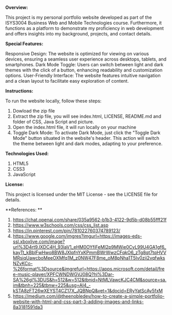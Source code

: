 **Overview:**

 This project is my personal portfolio website developed as part of the ISYS3004 Business Web and Mobile Technologies course. Furthermore, it functions as a platform to demonstrate my proficiency in web development and offers insights into my background, projects, and contact details.

**Special Features:**

 Responsive Design: The website is optimized for viewing on various devices, ensuring a seamless user experience across desktops, tablets, and smartphones.
 Dark Mode Toggle: Users can switch between light and dark themes with the click of a button, enhancing readability and customization options.
 User-Friendly Interface: The website features intuitive navigation and a clean layout to facilitate easy exploration of content.

**Instructions:**

 To run the website locally, follow these steps:
1. Dowload the zip file
2. Extract the zip file, you will see index.html, LICENSE, README.md and folder of CSS, Java Script and picture.
3. Open the index.html file, it will run locally on your machine
4. Toggle Dark Mode: To activate Dark Mode, just click the "Toggle Dark Mode" button situated in the website's header. This action will switch the theme between light and dark modes, adapting to your preference.

**Technologies Used:**

1. HTML5
2. CSS3
3. JavaScript

**License:**

 This project is licensed under the MIT License - see the LICENSE file for details.

**References: **

1. https://chat.openai.com/share/035a9562-b1b3-4122-9d5b-d08b55fff21f
2. https://www.w3schools.com/css/css_list.asp
3. https://in.pinterest.com/pin/781022760374789123/
4. https://www.google.com/imgres?imgurl=https://images-eds-ssl.xboxlive.com/image?url%3D4rt9.lXDC4H_93laV1_eHM0OYfiFeMI2p9MWie0CvL99U4GA1gf6_kayTt_kBblFwHwo8BW8JXlqfnYxKPmmBWrWwzCFqkO6_zTg8qt7tqHVVMRsiqUawcboMeeOXMfq1M_z0NW47F8me_oM8pNha1T5Iv0zii2vqfwksNZvKCo-%26format%3Dsource&imgrefurl=https://apps.microsoft.com/detail/free-music-player/XPFCWNDWGVJ08Q?hl%3Dar-SA%26gl%3DUS&h=512&w=512&tbnid=NtMLVawcKJC4CM&source=sa.im&tbnh=225&tbnw=225&usg=AI4_-kSTA8zFT26wXEYST4CZ17X_JQBNpQ&vet=1&docid=ERyYatScAy5fxM
5. https://medium.com/@theenobledev/how-to-create-a-simple-portfolio-website-with-html-and-css-part-3-adding-images-and-links-8a3181591da3
